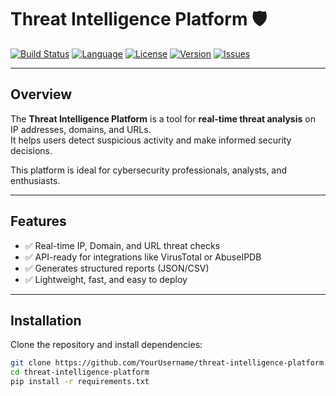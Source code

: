 # Threat Intelligence Platform 🛡️

[![Build Status](https://github.com/YourUsername/threat-intelligence-platform/actions/workflows/main.yml/badge.svg)](https://github.com/YourUsername/threat-intelligence-platform/actions)
[![Language](https://img.shields.io/badge/language-Python-blue)](https://www.python.org/)
[![License](https://img.shields.io/badge/license-MIT-green)](LICENSE)
[![Version](https://img.shields.io/badge/version-1.0.0-blueviolet)](https://github.com/YourUsername/threat-intelligence-platform)
[![Issues](https://img.shields.io/github/issues/YourUsername/threat-intelligence-platform)](https://github.com/YourUsername/threat-intelligence-platform/issues)

---

## Overview

The **Threat Intelligence Platform** is a tool for **real-time threat analysis** on IP addresses, domains, and URLs.  
It helps users detect suspicious activity and make informed security decisions.  

This platform is ideal for cybersecurity professionals, analysts, and enthusiasts.

---

## Features

- ✅ Real-time IP, Domain, and URL threat checks  
- ✅ API-ready for integrations like VirusTotal or AbuseIPDB  
- ✅ Generates structured reports (JSON/CSV)  
- ✅ Lightweight, fast, and easy to deploy  

---

## Installation

Clone the repository and install dependencies:

```bash
git clone https://github.com/YourUsername/threat-intelligence-platform.git
cd threat-intelligence-platform
pip install -r requirements.txt
